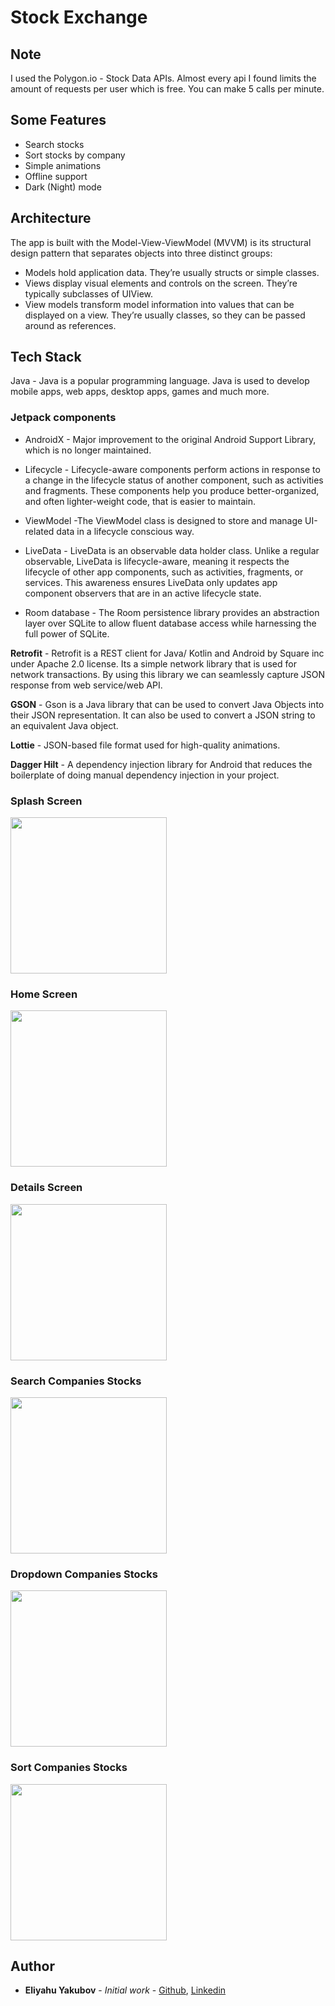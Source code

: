 # Stock Exchange

## Note

I used the Polygon.io - Stock Data APIs. Almost every api I found limits the amount of requests per user which is free. You can make 5 calls per minute.

## Some Features
- Search stocks
- Sort stocks by company
- Simple animations
- Offline support
- Dark (Night) mode

## Architecture

The app is built with the Model-View-ViewModel (MVVM) is its structural design pattern that separates objects into three distinct groups:
- Models hold application data. They’re usually structs or simple classes.
- Views display visual elements and controls on the screen. They’re typically subclasses of UIView.
- View models transform model information into values that can be displayed on a view. They’re usually classes, so they can be passed around as references.

## Tech Stack

Java - Java is a popular programming language. Java is used to develop mobile apps, web apps, desktop apps, games and much more. 

### Jetpack components

- AndroidX - Major improvement to the original Android Support Library, which is no longer maintained.

- Lifecycle - Lifecycle-aware components perform actions in response to a change in the lifecycle status of another component, such as activities and fragments. These components help you produce better-organized, and often lighter-weight code, that is easier to maintain.

- ViewModel -The ViewModel class is designed to store and manage UI-related data in a lifecycle conscious way.

- LiveData - LiveData is an observable data holder class. Unlike a regular observable, LiveData is lifecycle-aware, meaning it respects the lifecycle of other app components, such as activities, fragments, or services. This awareness ensures LiveData only updates app component observers that are in an active lifecycle state.

- Room database - The Room persistence library provides an abstraction layer over SQLite to allow fluent database access while harnessing the full power of SQLite. 

**Retrofit** - Retrofit is a REST client for Java/ Kotlin and Android by Square inc under Apache 2.0 license. Its a simple network library that is used for network transactions. By using this library we can seamlessly capture JSON response from web service/web API.

**GSON** - Gson is a Java library that can be used to convert Java Objects into their JSON representation. It can also be used to convert a JSON string to an equivalent Java object.

**Lottie** - JSON-based file format used for high-quality animations.

**Dagger Hilt** - A dependency injection library for Android that reduces the boilerplate of doing manual dependency injection in your project.

### Splash Screen

<img src="https://github.com/EliYakubov7/Stock-Exchange/blob/main/screenshots/splash_screen.jpg" width="250">

### Home Screen

<img src="https://github.com/EliYakubov7/Stock-Exchange/blob/main/screenshots/home_screen.jpg" width="250">

### Details Screen

<img src="https://github.com/EliYakubov7/Stock-Exchange/blob/main/screenshots/details_screen.jpg" width="250">

### Search Companies Stocks

<img src="https://github.com/EliYakubov7/Stock-Exchange/blob/main/screenshots/search_companies_stocks.jpg" width="250">

### Dropdown Companies Stocks

<img src="https://github.com/EliYakubov7/Stock-Exchange/blob/main/screenshots/dropdown_companies_stocks.jpg" width="250">

### Sort Companies Stocks

<img src="https://github.com/EliYakubov7/Stock-Exchange/blob/main/screenshots/sort_company_stocks.jpg" width="250">

## Author

* **Eliyahu Yakubov** - *Initial work* - [Github](https://github.com/EliYakubov7), [Linkedin](https://www.linkedin.com/in/eli-yakubov-961908173)
